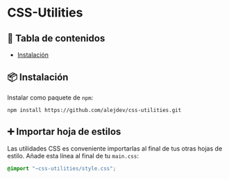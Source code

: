# CSS-Utilities

## :memo: Tabla de contenidos <!-- omit in toc -->

- [Instalación](#instalación)

## :package: Instalación

Instalar como paquete de ``npm``:

````sh
npm install https://github.com/alejdev/css-utilities.git
````

## :heavy_plus_sign: Importar hoja de estilos

Las utilidades CSS es conveniente importarlas al final de tus otras hojas de estilo. Añade esta línea al final de  tu ``main.css``:

```css
@import "~css-utilities/style.css";
```